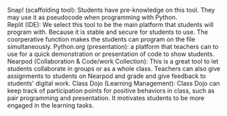Snap! (scaffolding tool): Students have pre-knowledge on this tool. They may use it as pseudocode when programming with Python.   
Replit (IDE): We select this tool to be the main platform that students will program with. Because it is stable and secure for students to use. The coorperative function makes the students can program on the file simultaneously. 
Python.org (presentation): a platform that teachers can to use for a quick demonstration or presentation of code to show students.  
Nearpod (Collaboration & Code/work Collection): This is a great tool to let students collaborate in groups or as a whole class. Teachers can also give assignments to students on Nearpod and grade and give feedback to students' digital work.
Class Dojo (Learning Management): Class Dojo can keep track of participation points for positive behaviors in class, such as pair programming and presentation. It motivates students to be more engaged in the learning tasks.  

